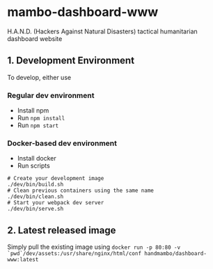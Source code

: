 # mambo-dashboard-www
H.A.N.D. (Hackers Against Natural Disasters) tactical humanitarian dashboard website


## 1. Development Environment

To develop, either use 


### Regular dev environment
 * Install npm
 * Run ```npm install```
 * Run ```npm start```

### Docker-based dev environment
 * Install docker
 * Run scripts

```shell
# Create your development image
./dev/bin/build.sh
# Clean previous containers using the same name
./dev/bin/clean.sh
# Start your webpack dev server
./dev/bin/serve.sh
```

## 2. Latest released image

Simply pull the existing image using
```docker run -p 80:80 -v `pwd`/dev/assets:/usr/share/nginx/html/conf handmambo/dashboard-www:latest```
